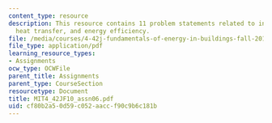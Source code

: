 ```yaml
---
content_type: resource
description: This resource contains 11 problem statements related to insulation, convective
  heat transfer, and energy efficiency.
file: /media/courses/4-42j-fundamentals-of-energy-in-buildings-fall-2010/cf80b2a50d59c052aaccf90c9b6c181b_MIT4_42JF10_assn06.pdf
file_type: application/pdf
learning_resource_types:
- Assignments
ocw_type: OCWFile
parent_title: Assignments
parent_type: CourseSection
resourcetype: Document
title: MIT4_42JF10_assn06.pdf
uid: cf80b2a5-0d59-c052-aacc-f90c9b6c181b
---
```

